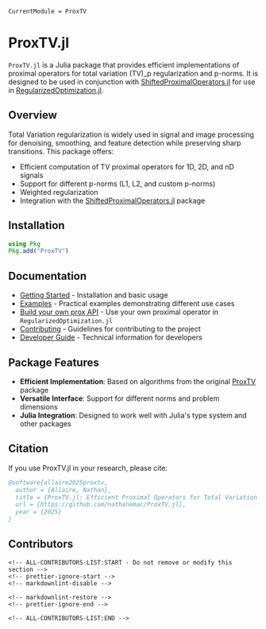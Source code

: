 ```@meta
CurrentModule = ProxTV
```

# ProxTV.jl

`ProxTV.jl` is a Julia package that provides efficient implementations of proximal operators for total variation (TV)_p regularization and p-norms.
It is designed to be used in conjunction with [ShiftedProximalOperators.jl](https://github.com/JuliaSmoothOptimizers/ShiftedProximalOperators.jl) for use in [RegularizedOptimization.jl](https://github.com/JuliaSmoothOptimizers/RegularizedOptimization.jl).

## Overview

Total Variation regularization is widely used in signal and image processing for denoising, smoothing, and feature detection while preserving sharp transitions. This package offers:

- Efficient computation of TV proximal operators for 1D, 2D, and nD signals
- Support for different p-norms (L1, L2, and custom p-norms)
- Weighted regularization
- Integration with the [ShiftedProximalOperators.jl](https://github.com/JuliaSmoothOptimizers/ShiftedProximalOperators.jl) package

## Installation

```julia
using Pkg
Pkg.add("ProxTV")
```

## Documentation

- [Getting Started](00-getting-started.md) - Installation and basic usage
- [Examples](10-examples.md) - Practical examples demonstrating different use cases
- [Build your own prox API](20-build-your-own-prox-api.md) - Use your own proximal operator in `RegularizedOptimization.jl`
- [Contributing](90-contributing.md) - Guidelines for contributing to the project
- [Developer Guide](91-developer.md) - Technical information for developers

## Package Features

- **Efficient Implementation**: Based on algorithms from the original [ProxTV](https://github.com/albarji/proxTV) package
- **Versatile Interface**: Support for different norms and problem dimensions
- **Julia Integration**: Designed to work well with Julia's type system and other packages

## Citation

If you use ProxTV.jl in your research, please cite:

```bibtex
@software{allaire2025proxtv,
  author = {Allaire, Nathan},
  title = {ProxTV.jl: Efficient Proximal Operators for Total Variation Regularization},
  url = {https://github.com/nathanemac/ProxTV.jl},
  year = {2025}
}
```

## Contributors

```@raw html
<!-- ALL-CONTRIBUTORS-LIST:START - Do not remove or modify this section -->
<!-- prettier-ignore-start -->
<!-- markdownlint-disable -->

<!-- markdownlint-restore -->
<!-- prettier-ignore-end -->

<!-- ALL-CONTRIBUTORS-LIST:END -->
```
